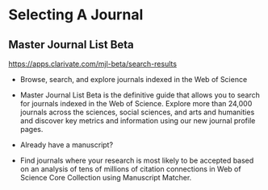 # Selecting A Journal


## Master Journal List Beta

https://apps.clarivate.com/mjl-beta/search-results

- Browse, search, and explore journals indexed in the Web of Science
- Master Journal List Beta is the definitive guide that allows you to search for journals indexed in the Web of Science. Explore more than 24,000 journals across the sciences, social sciences, and arts and humanities and discover key metrics and information using our new journal profile pages.

- Already have a manuscript?

- Find journals where your research is most likely to be accepted based on an analysis of tens of millions of citation connections in Web of Science Core Collection using Manuscript Matcher.






